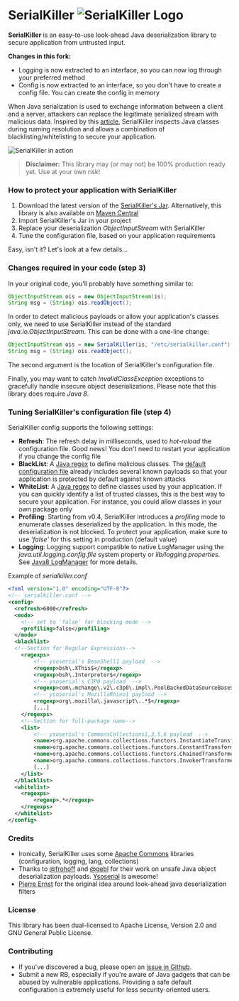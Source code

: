 # SerialKiller ![SerialKiller Logo](https://ikkisoft.com/img/sk.png "SerialKiller Logo")

**SerialKiller** is an easy-to-use look-ahead Java deserialization library to secure application from untrusted input.

**Changes in this fork:**
* Logging is now extracted to an interface, so you can now log through your preferred method
* Config is now extracted to an interface, so you don't have to create a config file. You can create the config in memory

When Java serialization is used to exchange information between a client and a server, attackers can replace the legitimate serialized stream with malicious data. Inspired by this [article](http://www.ibm.com/developerworks/library/se-lookahead/), SerialKiller inspects Java classes during naming resolution and allows a combination of blacklisting/whitelisting to secure your application.

![SerialKiller in action](http://i.imgur.com/wgoF62D.png "SerialKiller in action")

> **Disclaimer:** 
> This library may (or may not) be 100% production ready yet. Use at your own risk!

### How to protect your application with SerialKiller
1. Download the latest version of the [SerialKiller's Jar](https://github.com/ikkisoft/SerialKiller/releases/). Alternatively, this library is also available on [Maven Central](http://search.maven.org/#search%7Cga%7C1%7Cserialkiller)
2. Import SerialKiller's Jar in your project
3. Replace your deserialization *ObjectInputStream* with SerialKiller
4. Tune the configuration file, based on your application requirements

Easy, isn't it? Let's look at a few details...

### Changes required in your code (step 3)
In your original code, you'll probably have something similar to:

```java
ObjectInputStream ois = new ObjectInputStream(is);
String msg = (String) ois.readObject();
```

In order to detect malicious payloads or allow your application's classes only, we need to use SerialKiller instead of the standard *java.io.ObjectInputStream*. This can be done with a one-line change:

```java
ObjectInputStream ois = new SerialKiller(is, "/etc/serialkiller.conf");
String msg = (String) ois.readObject();
```

The second argument is the location of SerialKiller's configuration file.

Finally, you may want to catch *InvalidClassException* exceptions to gracefully handle insecure object deserializations. 
Please note that this library does require *Java 8*.

### Tuning SerialKiller's configuration file (step 4)
SerialKiller config supports the following settings:

 - **Refresh**: The refresh delay in milliseconds, used to *hot-reload* the configuration file. Good news! You don't need to restart your application if you change the config file
 - **BlackList**: A [Java regex](http://docs.oracle.com/javase/7/docs/api/java/util/regex/Pattern.html) to define malicious classes. The [default configuration file](https://github.com/ikkisoft/SerialKiller/blob/master/config/serialkiller.conf) already includes several known payloads so that your application is protected by default against known attacks
 - **WhiteList**: A [Java regex](http://docs.oracle.com/javase/7/docs/api/java/util/regex/Pattern.html) to define classes used by your application. If you can quickly identify a list of trusted classes, this is the best way to secure your application. For instance, you could allow classes in your own package only
 - **Profiling**: Starting from v0.4, SerialKiller introduces a *profiling* mode to enumerate classes deserialized by the application. In this mode, the deserialization is not blocked. To protect your application, make sure to use *'false'* for this setting in production (default value)
 - **Logging**: Logging support compatible to native LogManager using the *java.util.logging.config.file* system property or *lib/logging.properties*. See [Java8 LogManager](https://docs.oracle.com/javase/8/docs/api/java/util/logging/LogManager.html) for more details.

Example of *serialkiller.conf*

```xml
<?xml version="1.0" encoding="UTF-8"?>
<!-- serialkiller.conf -->
<config>
  <refresh>6000</refresh>
  <mode>
    <!-- set to 'false' for blocking mode -->
    <profiling>false</profiling>
  </mode>
  <blacklist>
  <!--Section for Regular Expressions-->
    <regexps>
        <!-- ysoserial's BeanShell1 payload  -->
        <regexp>bsh\.XThis$</regexp>
        <regexp>bsh\.Interpreter$</regexp>
        <!-- ysoserial's C3P0 payload  -->
        <regexp>com\.mchange\.v2\.c3p0\.impl\.PoolBackedDataSourceBase$</regexp>
	    <!-- ysoserial's MozillaRhino1 payload -->
	    <regexp>org\.mozilla\.javascript\..*$</regexp>
        [...]
    </regexps>
    <!--Section for full-package name-->
    <list>
        <!-- ysoserial's CommonsCollections1,3,5,6 payload  -->
        <name>org.apache.commons.collections.functors.InstantiateTransformer</name>
        <name>org.apache.commons.collections.functors.ConstantTransformer</name>
        <name>org.apache.commons.collections.functors.ChainedTransformer</name>
        <name>org.apache.commons.collections.functors.InvokerTransformer</name>
        [...]
    </list>
  </blacklist>
  <whitelist>
    <regexps>
        <regexp>.*</regexp>
    </regexps>
  </whitelist>
</config>

```

### Credits
 - Ironically, SerialKiller uses some [Apache Commons](https://commons.apache.org/) libraries (configuration, logging, lang, collections)
 - Thanks to [@frohoff](https://twitter.com/frohoff) and [@gebl](https://twitter.com/gebl) for their work on unsafe Java object deserialization payloads. [Ysoserial](https://github.com/frohoff/ysoserial) is awesome!
 - [Pierre Ernst](http://www.ibm.com/developerworks/library/se-lookahead/#authorN10032) for the original idea around look-ahead java deserialization filters

### License
This library has been dual-licensed to Apache License, Version 2.0 and GNU General Public License.

### Contributing
 - If you've discovered a bug, please open an [issue in Github](https://github.com/ikkisoft/SerialKiller/issues).
 - Submit a new RB, especially if you're aware of Java gadgets that can be abused by vulnerable applications. Providing a safe default configuration is extremely useful for less security-oriented users. 
